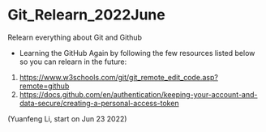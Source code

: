 # Git_Relearn_2022June
Relearn everything about Git and Github

- Learning the GitHub Again by following the few resources listed below so you can relearn in the future: 
1. https://www.w3schools.com/git/git_remote_edit_code.asp?remote=github
2. https://docs.github.com/en/authentication/keeping-your-account-and-data-secure/creating-a-personal-access-token

(Yuanfeng Li, start on Jun 23 2022)

